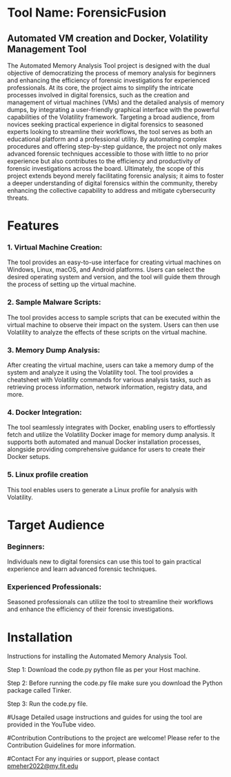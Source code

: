 # Tool Name: ForensicFusion
## Automated VM creation and Docker, Volatility Management Tool
The Automated Memory Analysis Tool project is designed with the dual objective of democratizing the process of memory analysis for beginners and enhancing the efficiency of forensic investigations for experienced professionals. At its core, the project aims to simplify the intricate processes involved in digital forensics, such as the creation and management of virtual machines (VMs) and the detailed analysis of memory dumps, by integrating a user-friendly graphical interface with the powerful capabilities of the Volatility framework. Targeting a broad audience, from novices seeking practical experience in digital forensics to seasoned experts looking to streamline their workflows, the tool serves as both an educational platform and a professional utility. By automating complex procedures and offering step-by-step guidance, the project not only makes advanced forensic techniques accessible to those with little to no prior experience but also contributes to the efficiency and productivity of forensic investigations across the board. Ultimately, the scope of this project extends beyond merely facilitating forensic analysis; it aims to foster a deeper understanding of digital forensics within the community, thereby enhancing the collective capability to address and mitigate cybersecurity threats.


# Features

### 1. Virtual Machine Creation: 
The tool provides an easy-to-use interface for creating virtual machines on Windows, Linux, macOS, and Android platforms. Users can select the desired operating system and version, and the tool will guide them through the process of setting up the virtual machine.

### 2. Sample Malware Scripts: 
The tool provides access to sample scripts that can be executed within the virtual machine to observe their impact on the system. Users can then use Volatility to analyze the effects of these scripts on the virtual machine.

### 3. Memory Dump Analysis: 
After creating the virtual machine, users can take a memory dump of the system and analyze it using the Volatility tool. The tool provides a cheatsheet with Volatility commands for various analysis tasks, such as retrieving process information, network information, registry data, and more.

### 4. Docker Integration: 
The tool seamlessly integrates with Docker, enabling users to effortlessly fetch and utilize the Volatility Docker image for memory dump analysis. It supports both automated and manual Docker installation processes, alongside providing comprehensive guidance for users to create their Docker setups.

### 5. Linux profile creation
This tool enables users to generate a Linux profile for analysis with Volatility.

# Target Audience
### Beginners: 
Individuals new to digital forensics can use this tool to gain practical experience and learn advanced forensic techniques.
### Experienced Professionals: 
Seasoned professionals can utilize the tool to streamline their workflows and enhance the efficiency of their forensic investigations.

# Installation

Instructions for installing the Automated Memory Analysis Tool.

Step 1: Download the code.py python file as per your Host machine.

Step 2: Before running the  code.py file make sure you download the Python package called Tinker.

Step 3: Run the code.py file. 

#Usage
Detailed usage instructions and guides for using the tool are provided in the YouTube video. 

#Contribution
Contributions to the project are welcome! Please refer to the Contribution Guidelines for more information.

#Contact
For any inquiries or support, please contact pmeher2022@my.fit.edu



